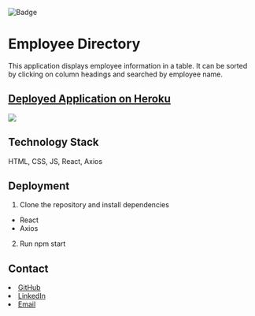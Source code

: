 ![Badge](https://img.shields.io/static/v1?label=License&message=MIT&color=<COLOR>?style=plastic)

# Employee Directory

This application displays employee information in a table. It can be sorted by clicking on column headings and searched by employee name.

## [Deployed Application on Heroku](https://stormy-wave-61726.herokuapp.com/)

![](./public/assets/emp-directory.gif)

## Technology Stack

HTML, CSS, JS, React, Axios

## Deployment

1. Clone the repository and install dependencies

- React
- Axios

2. Run npm start

## Contact

<li><a href="https://github.com/kristincenters">GitHub</a></li>
<li><a href="https://www.linkedin.com/in/kristincenters">LinkedIn</a></li>
<li><a href="mailto:kristincenters@gmail.com">Email</a></li>
